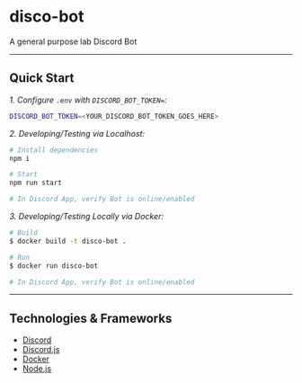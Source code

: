 # disco-bot

A general purpose lab Discord Bot

---

## Quick Start

_1. Configure `.env` with `DISCORD_BOT_TOKEN=`:_

```sh
DISCORD_BOT_TOKEN=<YOUR_DISCORD_BOT_TOKEN_GOES_HERE>
```

_2. Developing/Testing via Localhost:_

```sh
# Install dependencies
npm i

# Start
npm run start

# In Discord App, verify Bot is online/enabled
```

_3. Developing/Testing Locally via Docker:_

```sh
# Build
$ docker build -t disco-bot .

# Run
$ docker run disco-bot

# In Discord App, verify Bot is online/enabled
```

---

## Technologies & Frameworks

- [Discord](https://discord.com/)
- [Discord.js](https://discord.js.org/)
- [Docker](https://www.docker.com/)
- [Node.js](https://nodejs.org/)
